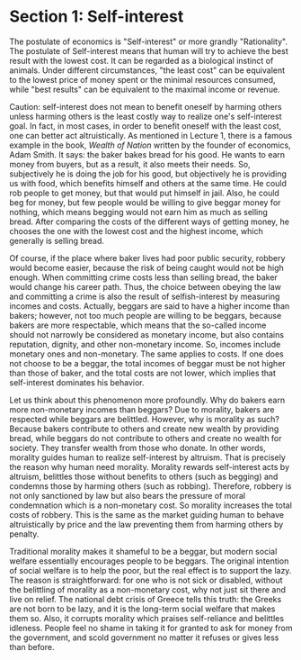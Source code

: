 # Section 1: Self-interest

The postulate of economics is "Self-interest" or more grandly "Rationality".
The postulate of Self-interest means that human will try to achieve the best result with the lowest cost. It can be regarded as a biological instinct of animals. Under different circumstances, "the least cost" can be equivalent to the lowest price of money spent or the minimal resources consumed, while "best results" can be equivalent to the maximal income or revenue.

Caution: self-interest does not mean to benefit oneself by harming others unless harming others is the least costly way to realize one's self-interest goal. In fact, in most cases, in order to benefit oneself with the least cost, one can better act altruistically. As mentioned in Lecture 1, there is a famous example in the book, *Wealth of Nation* written by the founder of economics, Adam Smith. It says: the baker bakes bread for his good. He wants to earn money from buyers, but as a result, it also meets their needs. So, subjectively he is doing the job for his good, but objectively he is providing us with food, which benefits himself and others at the same time. He could rob people to get money, but that would put himself in jail. Also, he could beg for money, but few people would be willing to give beggar money for nothing, which means begging would not earn him as much as selling bread. After comparing the costs of the different ways of getting money, he chooses the one with the lowest cost and the highest income, which generally is selling bread. 

Of course, if the place where baker lives had poor public security, robbery would become easier, because the risk of being caught would not be high enough. When committing crime costs less than selling bread, the baker would change his career path. Thus, the choice between obeying the law and committing a crime is also the result of selfish-interest by measuring incomes and costs. Actually, beggars are said to have a higher income than bakers; however, not too much people are willing to be beggars, because bakers are more respectable, which means that the so-called income should not narrowly be considered as monetary income, but also contains reputation, dignity, and other non-monetary income. So, incomes include monetary ones and non-monetary. The same applies to costs. If one does not choose to be a beggar, the total incomes of beggar must be not higher than those of baker, and the total costs are not lower, which implies that self-interest dominates his behavior.

Let us think about this phenomenon more profoundly. Why do bakers earn more non-monetary incomes than beggars? Due to morality, bakers are respected while beggars are belittled. However, why is morality as such? Because bakers contribute to others and create new wealth by providing bread, while beggars do not contribute to others and create no wealth for society. They transfer wealth from those who donate. In other words, morality guides human to realize self-interest by altruism. That is precisely the reason why human need morality. Morality rewards self-interest acts by altruism, belittles those without benefits to others (such as begging) and condemns those by harming others (such as robbing). Therefore, robbery is not only sanctioned by law but also bears the pressure of moral condemnation which is a non-monetary cost. So morality increases the total costs of robbery. This is the same as the market guiding human to behave altruistically by price and the law preventing them from harming others by penalty.

Traditional morality makes it shameful to be a beggar, but modern social welfare essentially encourages people to be beggars. The original intention of social welfare is to help the poor, but the real effect is to support the lazy. The reason is straightforward: for one who is not sick or disabled, without the belittling of morality as a non-monetary cost, why not just sit there and live on relief. The national debt crisis of Greece tells this truth: the Greeks are not born to be lazy, and it is the long-term social welfare that makes them so. Also, it corrupts morality which praises self-reliance and belittles idleness. People feel no shame in taking it for granted to ask for money from the government, and scold government no matter it refuses or gives less than before. 

